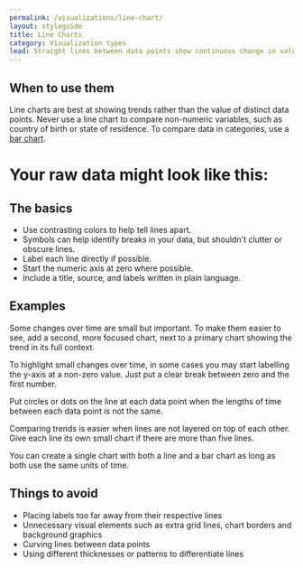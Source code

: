 ```yaml
---
permalink: /visualizations/line-chart/
layout: styleguide
title: Line Charts
category: Visualization types
lead: Straight lines between data points show continuous change in value, usually over time.
---
```


## When to use them
Line charts are best at showing trends rather than the value of distinct data points. Never use a line chart to compare non-numeric variables, such as country of birth or state of residence. To compare data in categories, use a [bar chart](linked).

Your raw data might look like this:
=======

## The basics
- Use contrasting colors to help tell lines apart.
- Symbols can help identify breaks in your data, but shouldn't clutter or obscure lines.
- Label each line directly if possible.  
- Start the numeric axis at zero where possible.
- Include a title, source, and labels written in plain language.

## Examples

Some changes over time are small but important. To make them easier to see, add a second, more focused chart, next to a primary chart showing the trend in its full context.

To highlight small changes over time, in some cases you may start labelling the y-axis at a non-zero value. Just put a clear break between zero and the first number. 

Put circles or dots on the line at each data point when the lengths of time between each data point is not the same.

Comparing trends is easier when lines are not layered on top of each other. Give each line its own small chart if there are more than five lines.

You can create a single chart with both a line and a bar chart as long as both use the same units of time.

## Things to avoid

- Placing labels too far away from their respective lines
- Unnecessary visual elements such as extra grid lines, chart borders and background graphics
- Curving lines between data points
- Using different thicknesses or patterns to differentiate lines
